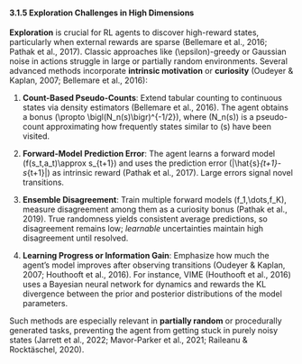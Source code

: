 #### 3.1.5 Exploration Challenges in High Dimensions

**Exploration** is crucial for RL agents to discover high-reward states, particularly when external rewards are sparse (Bellemare et al., 2016; Pathak et al., 2017). Classic approaches like \(\epsilon\)-greedy or Gaussian noise in actions struggle in large or partially random environments. Several advanced methods incorporate **intrinsic motivation** or **curiosity** (Oudeyer & Kaplan, 2007; Bellemare et al., 2016):

1. **Count-Based Pseudo-Counts**: Extend tabular counting to continuous states via density estimators (Bellemare et al., 2016). The agent obtains a bonus \(\propto \bigl(N_n(s)\bigr)^{-1/2}\), where \(N_n(s)\) is a pseudo-count approximating how frequently states similar to \(s\) have been visited.

2. **Forward-Model Prediction Error**: The agent learns a forward model \(f(s_t,a_t)\approx s_{t+1}\) and uses the prediction error \(\|\hat{s}_{t+1}-s_{t+1}\|\) as intrinsic reward (Pathak et al., 2017). Large errors signal novel transitions.

3. **Ensemble Disagreement**: Train multiple forward models \(f_1,\dots,f_K\), measure disagreement among them as a curiosity bonus (Pathak et al., 2019). True randomness yields consistent average predictions, so disagreement remains low; *learnable* uncertainties maintain high disagreement until resolved.

4. **Learning Progress or Information Gain**: Emphasize how much the agent’s model improves after observing transitions (Oudeyer & Kaplan, 2007; Houthooft et al., 2016). For instance, VIME (Houthooft et al., 2016) uses a Bayesian neural network for dynamics and rewards the KL divergence between the prior and posterior distributions of the model parameters.

Such methods are especially relevant in **partially random** or procedurally generated tasks, preventing the agent from getting stuck in purely noisy states (Jarrett et al., 2022; Mavor-Parker et al., 2021; Raileanu & Rocktäschel, 2020).
